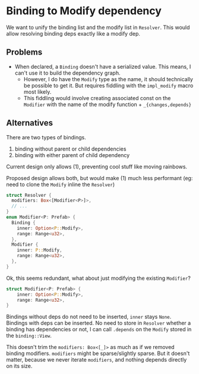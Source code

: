 # Binding to Modify dependency

We want to unify the binding list and the modify list in `Resolver`.
This would allow resolving binding deps exactly like a modify dep.

## Problems

- When declared, a `Binding` doesn't have a serialized value.
  This means, I can't use it to build the dependency graph.
  - However, I do have the `Modify` type as the name,
    it should technically be possible to get it.
    But requires fiddling with the `impl_modify` macro most likely.
  - This fiddling would involve creating associated const on the `Modifier`
    with the name of the modify function + `_{changes,depends}`

## Alternatives

There are two types of bindings.

1. binding without parent or child dependencies
2. binding with either parent of child dependency

Current design only allows (1), preventing cool stuff like moving rainbows.

Proposed design allows both, but would make (1) much less performant
(eg: need to clone the `Modify` inline the `Resolver`)

```rust
struct Resolver {
  modifiers: Box<[Modifier<P>]>,
  // ...
}
enum Modifier<P: Prefab> {
  Binding {
    inner: Option<P::Modify>,
    range: Range<u32>,
  },
  Modifier {
    inner: P::Modify,
    range: Range<u32>,
  },
}
```

Ok, this seems redundant, what about just modifying the existing `Modifier`?

```rust
struct Modifier<P: Prefab> {
    inner: Option<P::Modify>,
    range: Range<u32>,
}
```

Bindings without deps do not need to be inserted, `inner` stays `None`.
Bindings with deps can be inserted.
No need to store in `Resolver` whether a binding has dependencies or not,
I can call `.depends` on the `Modify` stored in the `binding::View`.

This doesn't trim the `modifiers: Box<[_]>` as much as if we removed binding modifiers.
`modifiers` might be sparse/slightly sparse.
But it doesn't matter, because we never iterate `modifiers`, and nothing depends
directly on its size.